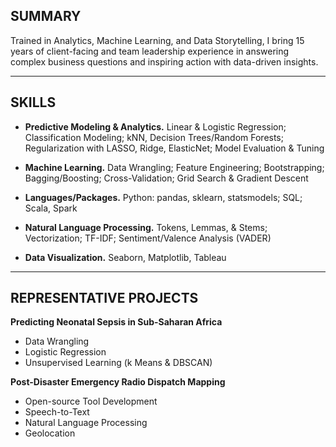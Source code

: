 ## SUMMARY

Trained in Analytics, Machine Learning, and Data Storytelling, I bring 15 years of client-facing and team leadership experience in answering complex business questions and inspiring action with data-driven insights.

---

## SKILLS

- **Predictive Modeling & Analytics.** Linear & Logistic Regression; Classification Modeling; kNN, Decision Trees/Random Forests; Regularization with LASSO, Ridge, ElasticNet; Model Evaluation & Tuning

- **Machine Learning.** Data Wrangling; Feature Engineering; Bootstrapping; Bagging/Boosting; Cross-Validation; Grid Search & Gradient Descent

- **Languages/Packages.** Python: pandas, sklearn, statsmodels; SQL;  Scala, Spark

- **Natural Language Processing.** Tokens, Lemmas, & Stems; Vectorization; TF-IDF; Sentiment/Valence Analysis (VADER)

- **Data Visualization.** Seaborn, Matplotlib, Tableau

---

## REPRESENTATIVE PROJECTS

**Predicting Neonatal Sepsis in Sub-Saharan Africa**
  - Data Wrangling
  - Logistic Regression
  - Unsupervised Learning (k Means & DBSCAN)

**Post-Disaster Emergency Radio Dispatch Mapping**
  - Open-source Tool Development
  - Speech-to-Text
  - Natural Language Processing
  - Geolocation
